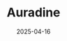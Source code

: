 ---  
layout: startup_page  
title: "Auradine"  
id: "auradine.com"  
permalink: "/auradineauradine.com04162025/"  
website: "https://www.auradine.com/"  
funding_round: "Series C"  
funding_amount: "$153M"  
investors: "StepStone Group, Maverick Silicon, Premji Invest, Samsung Catalyst Fund, Qualcomm Ventures, Mayfield, MARA Holdings, GSBackers"  
about: "Auradine, Inc. develops energy-efficient solutions for blockchain and AI infrastructure, offering software, hardware, and cloud offerings. Their focus is on open standards, sustainability, and innovation velocity, with products including high-performance Bitcoin miners and networking platforms for AI data centers."  
markets: "Blockchain, AI, Semiconductors, Data Center Networking"  
hq: "Santa Clara, California, United States"  
founded_year: "2022"  
linkedin: "https://www.linkedin.com/company/auradine"  
twitter: "https://twitter.com/Auradine_Inc"  
instagram: ""  
facebook: "https://www.facebook.com/100090540813556"  
crunchbase: "https://www.crunchbase.com/organization/auradine?utm_source=linkedin&utm_medium=referral&utm_campaign=linkedin_companies&utm_content=profile_cta_anon&trk=funding_crunchbase"  
pitchbook: "https://pitchbook.com/profiles/company/527656-69"  

date_display: "16-Apr-2025"  
date: "2025-04-16"

# SEO Optimization  
meta_title: "Auradine - Series C Funding ($153M)"  
meta_description: "Auradine, Auradine, Inc. develops energy-efficient solutions for blockchain and AI infrastructure, offering software, hardware, and cloud offerings. Their focus..."  
meta_keywords: "Auradine, Blockchain, AI, Semiconductors, Data Center Networking, Series C funding"  
canonical_url: "https://startup.projectstartups.com/auradineauradine.com04162025/"  
---